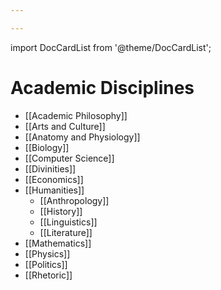 ```yaml
---

---
```


import DocCardList from '@theme/DocCardList';

# Academic Disciplines

-   [[Academic Philosophy]]
-   [[Arts and Culture]]
-   [[Anatomy and Physiology]]
-   [[Biology]]
-   [[Computer Science]]
-   [[Divinities]]
-   [[Economics]]
-   [[Humanities]]
    -   [[Anthropology]]
    -   [[History]]
    -   [[Linguistics]]
    -   [[Literature]]
-   [[Mathematics]]
-   [[Physics]]
-   [[Politics]]
-   [[Rhetoric]]

<DocCardList />